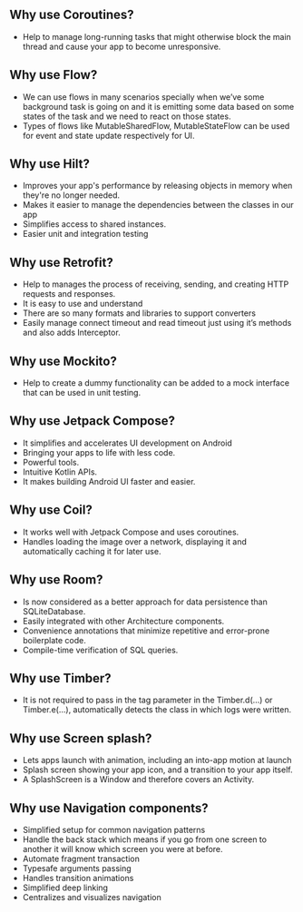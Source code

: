 ## Why use Coroutines? ##

* Help to manage long-running tasks that might otherwise block the main thread and cause your app to become unresponsive.

## Why use Flow? ##

* We can use flows in many scenarios specially when we’ve some background task is going on and it is emitting some data based on some states of the task and we need to react on those states.
* Types of flows like MutableSharedFlow, MutableStateFlow can be used for event and state update respectively for UI.

## Why use Hilt? ##

* Improves your app's performance by releasing objects in memory when they're no longer needed.
* Makes it easier to manage the dependencies between the classes in our app
* Simplifies access to shared instances.
* Easier unit and integration testing

## Why use Retrofit? ##

* Help to manages the process of receiving, sending, and creating HTTP requests and responses.
* It is easy to use and understand
* There are so many formats and libraries to support converters
* Easily manage connect timeout and read timeout just using it’s methods and also adds Interceptor.

## Why use Mockito? ##

* Help to create a dummy functionality can be added to a mock interface that can be used in unit testing.

## Why use Jetpack Compose? ##

* It simplifies and accelerates UI development on Android 
* Bringing your apps to life with less code.
* Powerful tools.
* Intuitive Kotlin APIs. 
* It makes building Android UI faster and easier.

## Why use Coil? ##

* It works well with Jetpack Compose and uses coroutines.
* Handles loading the image over a network, displaying it and automatically caching it for later use.

## Why use Room? ##

* Is now considered as a better approach for data persistence than SQLiteDatabase.
* Easily integrated with other Architecture components.
* Convenience annotations that minimize repetitive and error-prone boilerplate code.
* Compile-time verification of SQL queries.

## Why use Timber? ##

* It is not required to pass in the tag parameter in the Timber.d(...) or Timber.e(...), automatically detects the class in which logs were written.

## Why use Screen splash? ##

* Lets apps launch with animation, including an into-app motion at launch
* Splash screen showing your app icon, and a transition to your app itself. 
* A SplashScreen is a Window and therefore covers an Activity.

## Why use Navigation components? ##

* Simplified setup for common navigation patterns
* Handle the back stack which means if you go from one screen to another it will know which screen you were at before.
* Automate fragment transaction
* Typesafe arguments passing
* Handles transition animations
* Simplified deep linking
* Centralizes and visualizes navigation
